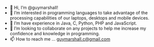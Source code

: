 - 👋 Hi, I’m @guymarshall!
- 👀 I’m interested in programming languages to take advantage of the processing capabilities of our laptops, desktops and mobile devices.
- 🌱 I’m have experience in Java, C, Python, PHP and JavaScript.
- 💞️ I’m looking to collaborate on any projects to help me increase my confidence and knowledge in programming.
- 📫 How to reach me ... guymarshall.c@gmail.com

<!---
guymarshall/guymarshall is a ✨ special ✨ repository because its `README.md` (this file) appears on your GitHub profile.
You can click the Preview link to take a look at your changes.
--->
